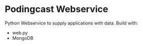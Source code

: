 Podingcast Webservice
=====================

Python Webservice to supply applications with data. Build with:
* web.py 
* MongoDB
